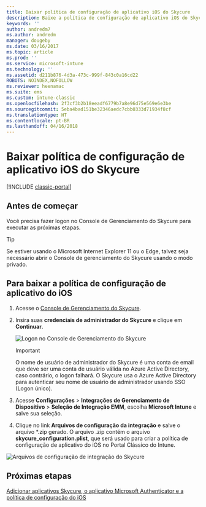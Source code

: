 ```yaml
---
title: Baixar política de configuração de aplicativo iOS do Skycure
description: Baixe a política de configuração de aplicativo iOS do Skycure para usar com o aplicativo Skycure para iOS implantado para os usuários finais.
keywords: ''
author: andredm7
ms.author: andredm
manager: dougeby
ms.date: 03/16/2017
ms.topic: article
ms.prod: ''
ms.service: microsoft-intune
ms.technology: ''
ms.assetid: d211b876-4d3a-473c-999f-843c0a16cd22
ROBOTS: NOINDEX,NOFOLLOW
ms.reviewer: heenamac
ms.suite: ems
ms.custom: intune-classic
ms.openlocfilehash: 2f3cf3b2b18eeadf6779b7a8e96d75e569e6e3be
ms.sourcegitcommit: 5eba4bad151be32346aedc7cbb0333d71934f8cf
ms.translationtype: HT
ms.contentlocale: pt-BR
ms.lasthandoff: 04/16/2018
---
```

# <a name="download-skycure-ios-app-configuration-policy"></a>Baixar política de configuração de aplicativo iOS do Skycure

[!INCLUDE [classic-portal](../includes/classic-portal.md)]

## <a name="before-you-begin"></a>Antes de começar

Você precisa fazer logon no Console de Gerenciamento do Skycure para executar as próximas etapas.

> [!TIP] 
> Se estiver usando o Microsoft Internet Explorer 11 ou o Edge, talvez seja necessário abrir o Console de gerenciamento do Skycure usando o modo privado.

## <a name="to-download-the-ios-app-configuration-policy"></a>Para baixar a política de configuração de aplicativo do iOS

1.  Acesse o [Console de Gerenciamento do Skycure](https://aad.skycure.com).

2.  Insira suas **credenciais de administrador do Skycure** e clique em **Continuar**.

    ![Logon no Console de Gerenciamento do Skycure](../media/mtp/skycure-ios-app-1.png)

    > [!IMPORTANT] 
    > O nome de usuário de administrador do Skycure é uma conta de email que deve ser uma conta de usuário válida no Azure Active Directory, caso contrário, o logon falhará. O Skycure usa o Azure Active Directory para autenticar seu nome de usuário de administrador usando SSO (Logon único).

3.  Acesse **Configurações** &gt; **Integrações de Gerenciamento de Dispositivo** &gt; **Seleção de Integração EMM**, escolha **Microsoft Intune** e salve sua seleção.

2.  Clique no link **Arquivos de configuração da integração** e salve o arquivo \*.zip gerado. O arquivo .zip contém o arquivo **skycure\_configuration.plist**, que será usado para criar a política de configuração de aplicativo do iOS no Portal Clássico do Intune.

![Arquivos de configuração de integração do Skycure](../media/mtp/skycure-ios-app-2.png)

## <a name="next-steps"></a>Próximas etapas

[Adicionar aplicativos Skycure, o aplicativo Microsoft Authenticator e a política de configuração do iOS](/intune-classic/deploy-use/add-skycure-apps-microsoft-authenticator-and-ios-app-configuration-policy)
